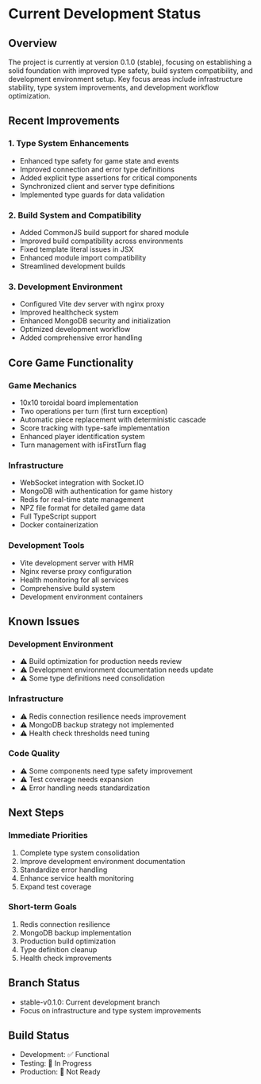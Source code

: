 # Current Development Status

## Overview
The project is currently at version 0.1.0 (stable), focusing on establishing a solid foundation with improved type safety, build system compatibility, and development environment setup. Key focus areas include infrastructure stability, type system improvements, and development workflow optimization.

## Recent Improvements

### 1. Type System Enhancements
- Enhanced type safety for game state and events
- Improved connection and error type definitions
- Added explicit type assertions for critical components
- Synchronized client and server type definitions
- Implemented type guards for data validation

### 2. Build System and Compatibility
- Added CommonJS build support for shared module
- Improved build compatibility across environments
- Fixed template literal issues in JSX
- Enhanced module import compatibility
- Streamlined development builds

### 3. Development Environment
- Configured Vite dev server with nginx proxy
- Improved healthcheck system
- Enhanced MongoDB security and initialization
- Optimized development workflow
- Added comprehensive error handling

## Core Game Functionality

### Game Mechanics
- 10x10 toroidal board implementation
- Two operations per turn (first turn exception)
- Automatic piece replacement with deterministic cascade
- Score tracking with type-safe implementation
- Enhanced player identification system
- Turn management with isFirstTurn flag

### Infrastructure
- WebSocket integration with Socket.IO
- MongoDB with authentication for game history
- Redis for real-time state management
- NPZ file format for detailed game data
- Full TypeScript support
- Docker containerization

### Development Tools
- Vite development server with HMR
- Nginx reverse proxy configuration
- Health monitoring for all services
- Comprehensive build system
- Development environment containers

## Known Issues

### Development Environment
- ⚠️ Build optimization for production needs review
- ⚠️ Development environment documentation needs update
- ⚠️ Some type definitions need consolidation

### Infrastructure
- ⚠️ Redis connection resilience needs improvement
- ⚠️ MongoDB backup strategy not implemented
- ⚠️ Health check thresholds need tuning

### Code Quality
- ⚠️ Some components need type safety improvement
- ⚠️ Test coverage needs expansion
- ⚠️ Error handling needs standardization

## Next Steps

### Immediate Priorities
1. Complete type system consolidation
2. Improve development environment documentation
3. Standardize error handling
4. Enhance service health monitoring
5. Expand test coverage

### Short-term Goals
1. Redis connection resilience
2. MongoDB backup implementation
3. Production build optimization
4. Type definition cleanup
5. Health check improvements

## Branch Status
- stable-v0.1.0: Current development branch
- Focus on infrastructure and type system improvements

## Build Status
- Development: ✅ Functional
- Testing: 🔄 In Progress
- Production: 🚧 Not Ready